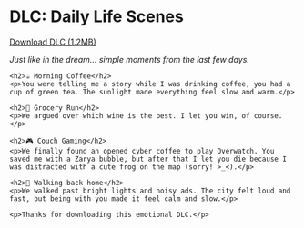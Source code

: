 <html lang="en">
<head>
    <meta charset="UTF-8">
    <title>DLC: Daily Life Scenes</title>
</head>
<body>
    <h1>DLC: Daily Life Scenes</h1>
    <p><a href="#">Download DLC (1.2MB)</a></p>
    <p><em>Just like in the dream... simple moments from the last few days.</em></p>

    <h2>☕ Morning Coffee</h2>
    <p>You were telling me a story while I was drinking coffee, you had a cup of green tea. The sunlight made everything feel slow and warm.</p>

    <h2>🛒 Grocery Run</h2>
    <p>We argued over which wine is the best. I let you win, of course.</p>

    <h2>🎮 Couch Gaming</h2>
    <p>We finally found an opened cyber coffee to play Overwatch. You saved me with a Zarya bubble, but after that I let you die because I was distracted with a cute frog on the map (sorry! >_<).</p>

    <h2>🌆 Walking back home</h2>
    <p>We walked past bright lights and noisy ads. The city felt loud and fast, but being with you made it feel calm and slow.</p>

    <p>Thanks for downloading this emotional DLC.</p>
</body>
</html>
